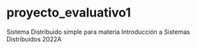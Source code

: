 # proyecto_evaluativo1
 Sistema Distribuido simple para materia Introducción a Sistemas Distribuidos 2022A
